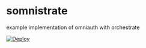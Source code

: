 somnistrate
===========

example implementation of omniauth with orchestrate

[![Deploy](https://www.herokucdn.com/deploy/button.png)](https://heroku.com/deploy)
